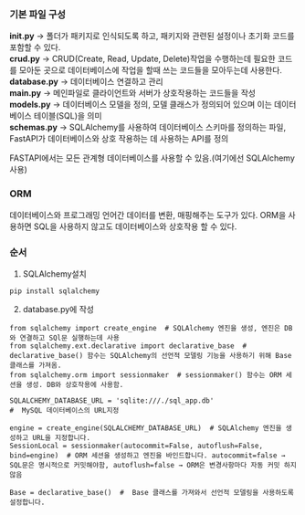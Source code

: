 ### 기본 파일 구성
**__init__.py** → 폴더가 패키지로 인식되도록 하고, 패키지와 관련된 설정이나 초기화 코드를 포함할 수 있다. <br>
**crud.py** → CRUD(Create, Read, Update, Delete)작업을 수행하는데 필요한 코드를 모아둔 곳으로 데이터베이스에 작업을 할때 쓰는 코드들을 모아두는데 사용한다. <br>
**database.py** → 데이터베이스 연결하고 관리 <br>
**main.py** → 메인파일로 클라이언트와 서버가 상호작용하는 코드들을 작성 <br>
**models.py** → 데이터베이스 모델을 정의, 모델 클래스가 정의되어 있으며 이는 데이터베이스 테이블(SQL)을 의미 <br>
**schemas.py** → SQLAlchemy를 사용하여 데이터베이스 스키마를 정의하는 파일, FastAPI가 데이터베이스와 상호 작용하는 데 사용하는 API를 정의 <br>


FASTAPI에서는 모든 관계형 데이터베이스를 사용할 수 있음.(여기에선 SQLAlchemy사용)

### ORM
데이터베이스와 프로그래밍 언어간 데이터를 변환, 매핑해주는 도구가 있다.
ORM을 사용하면 SQL을 사용하지 않고도 데이터베이스와 상호작용 할 수 있다.


### 순서
1. SQLAlchemy설치
```
pip install sqlalchemy
```

2. database.py에 작성
```
from sqlalchemy import create_engine  # SQLAlchemy 엔진을 생성, 엔진은 DB와 연결하고 SQl문 실행하는데 사용
from sqlalchemy.ext.declarative import declarative_base  # declarative_base() 함수는 SQLAlchemy의 선언적 모델링 기능을 사용하기 위해 Base 클래스를 가져옴.
from sqlalchemy.orm import sessionmaker  # sessionmaker() 함수는 ORM 세션을 생성. DB와 상호작용에 사용함.

SQLALCHEMY_DATABASE_URL = 'sqlite:///./sql_app.db'
#  MySQL 데이터베이스의 URL지정

engine = create_engine(SQLALCHEMY_DATABASE_URL)  # SQLAlchemy 엔진을 생성하고 URL을 지정합니다.
SessionLocal = sessionmaker(autocommit=False, autoflush=False, bind=engine)  # ORM 세션을 생성하고 엔진을 바인드합니다. autocommit=false → SQL문은 명시적으로 커밋해야함, autoflush=false → ORM은 변경사항마다 자동 커밋 하지않음

Base = declarative_base()  #  Base 클래스를 가져와서 선언적 모델링을 사용하도록 설정합니다.
```
